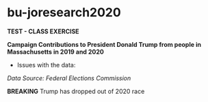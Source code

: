 # bu-joresearch2020

**TEST - CLASS EXERCISE** 

**Campaign Contributions to President Donald Trump from people in Massachusetts in 2019 and 2020**

* Issues with the data: 

*Data Source: Federal Elections Commission*

**BREAKING**
Trump has dropped out of 2020 race
